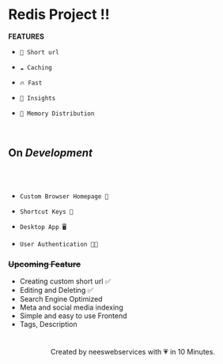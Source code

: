 # Redis Project !!

**FEATURES** <br>

-     🚀 Short url
-     ☁️ Caching
-     🔥 Fast
-     👀 Insights
-     💎 Memory Distribution

<br>

## On _Development_

<br>
<br>

-     Custom Browser Homepage 📃
-     Shortcut Keys 🔏
-     Desktop App 🖥
-     User Authentication 🐱‍💻

### ~~Upcoming Feature~~

- Creating custom short url ✅
- Editing and Deleting ✅
- Search Engine Optimized
- Meta and social media indexing
- Simple and easy to use Frontend
- Tags, Description

#

<center>Created by neeswebservices with 💗 in 10 Minutes. </center>
